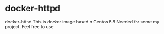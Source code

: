 # docker-httpd
docker-httpd
This is docker image based n Centos 6.8
Needed for some my project. 
Feel free to use
